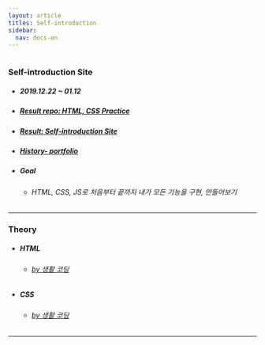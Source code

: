 ```yaml
---
layout: article
titles: Self-introduction
sidebar:
  nav: docs-en
---
```


<img class="image image--xl" src=""/>

### Self-introduction Site

+ ##### 2019.12.22 ~ 01.12
+ ##### [Result repo:  HTML, CSS Practice](https://github.com/dongsub-joung/HTML_CSS_Pratice)
+ ##### [Result:  Self-introduction Site](https://dongsub-joung.github.io/HTML_CSS_Pratice/)
+ ##### [History- portfolio](https://dongsub-joung.github.io/archive.html?tag=portfolio)
+ ##### Goal
  
  + ###### HTML, CSS, JS로 처음부터 끝까지 내가 모든 기능을 구현, 만들어보기



---

### Theory

+ ##### HTML

  + ###### [by 생활 코딩](https://opentutorials.org/course/3084)

+ ##### CSS

  + ###### [by 생활 코딩](https://opentutorials.org/course/3086)



---